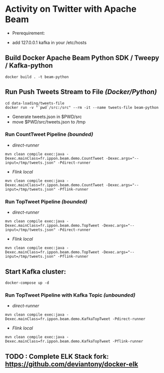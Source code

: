 #  Activity on Twitter with Apache Beam

- Prerequirement: 
* add 127.0.0.1 kafka in your /etc/hosts

## Build Docker Apache Beam Python SDK / Tweepy / Kafka-python
```
docker build . -t beam-python 
```

## Run Push Tweets Stream to File *(Docker/Python)*

```
cd data-loading/tweets-file
docker run -v "`pwd`/src:/src" --rm -it --name tweets-file beam-python
```
- Generate tweets.json in $PWD/src 
- move $PWD/src/tweets.json to /tmp

### Run CountTweet Pipeline *(bounded)*

- *direct-runner*

```
mvn clean compile exec:java -Dexec.mainClass=fr.ippon.beam.demo.CountTweet -Dexec.args="--input=/tmp/tweets.json" -Pdirect-runner
```

- *Flink local*

```
mvn clean compile exec:java -Dexec.mainClass=fr.ippon.beam.demo.CountTweet -Dexec.args="--input=/tmp/tweets.json" -Pflink-runner
```

### Run TopTweet Pipeline *(bounded)*

- *direct-runner*

```
mvn clean compile exec:java -Dexec.mainClass=fr.ippon.beam.demo.TopTweet -Dexec.args="--input=/tmp/tweets.json" -Pdirect-runner
```

- *Flink local*

```
mvn clean compile exec:java -Dexec.mainClass=fr.ippon.beam.demo.TopTweet -Dexec.args="--input=/tmp/tweets.json" -Pflink-runner
```

## Start Kafka cluster:
```
docker-compose up -d 
```

### Run TopTweet Pipeline with Kafka Topic *(unbounded)*

- *direct-runner*

```
mvn clean compile exec:java -Dexec.mainClass=fr.ippon.beam.demo.KafkaTopTweet -Pdirect-runner
```

- *Flink local*

```
mvn clean compile exec:java -Dexec.mainClass=fr.ippon.beam.demo.KafkaTopTweet -Pflink-runner
```

## TODO : Complete ELK Stack fork: https://github.com/deviantony/docker-elk

 

